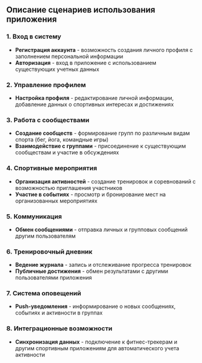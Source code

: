## Описание сценариев использования приложения

### 1. Вход в систему

- **Регистрация аккаунта** - возможность создания личного профиля с заполнением персональной информации
- **Авторизация** - вход в приложение с использованием существующих учетных данных

### 2. Управление профилем

- **Настройка профиля** - редактирование личной информации, добавление данных о спортивных интересах и достижениях

### 3. Работа с сообществами

- **Создание сообществ** - формирование групп по различным видам спорта (бег, йога, командные игры)
- **Взаимодействие с группами** - присоединение к существующим сообществам и участие в обсуждениях

### 4. Спортивные мероприятия

- **Организация активностей** - создание тренировок и соревнований с возможностью приглашения участников
- **Участие в событиях** - просмотр и бронирование мест на организованных мероприятиях

### 5. Коммуникация

- **Обмен сообщениями** - отправка личных и групповых сообщений другим пользователям

### 6. Тренировочный дневник

- **Ведение журнала** - запись и отслеживание прогресса тренировок
- **Публичные достижения** - обмен результатами с другими пользователями приложения

### 7. Система оповещений

- **Push-уведомления** - информирование о новых сообщениях, событиях и активности в группах

### 8. Интеграционные возможности

- **Синхронизация данных** - подключение к фитнес-трекерам и другим спортивным приложениям для автоматического учета активности
